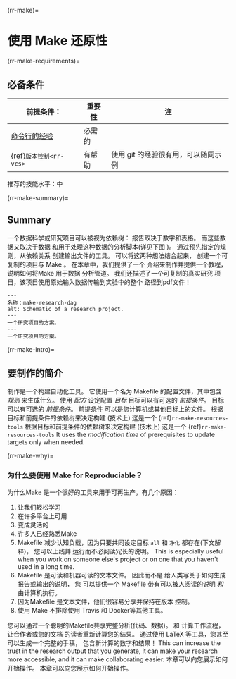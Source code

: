 (rr-make)=
# 使用 Make 还原性

(rr-make-requirements)=
## 必备条件

| 前提条件：                                                               | 重要性 | 注                    |
| ------------------------------------------------------------------- | --- | -------------------- |
| [命令行的经验](https://programminghistorian.org/en/lessons/intro-to-bash) | 必需的 |                      |
| {ref}`版本控制<rr-vcs>`                                           | 有帮助 | 使用 git 的经验很有用，可以随同示例 |

推荐的技能水平：中

(rr-make-summary)=
## Summary

一个数据科学或研究项目可以被视为依赖树： 报告取决于数字和表格。 而这些数据又取决于数据 和用于处理这种数据的分析脚本(详见下图 )。  通过预先指定的规则，从依赖关系 创建输出文件的工具。  可以将这两种想法结合起来， 创建一个可复制的项目与 Make 。  在本章中，我们提供了一个 介绍来制作并提供一个教程，说明如何将Make 用于数据 分析管道。  我们还描述了一个可复制的真实研究 项目，该项目使用原始输入数据传输到实验中的整个 路径到pdf文件！

```{figure} ../figures/make-research-dag.png
---
名称：make-research-dag
alt: Schematic of a research project.
---
一个研究项目的方案。
---
一个研究项目的方案。
```

(rr-make-intro)=
## 要制作的简介

制作是一个构建自动化工具。 它使用一个名为 Makefile 的配置文件，其中包含 *规则* 来生成什么。 使用 *配方* 设定配置 *目标* 目标可以有可选的 *前提条件*。  目标可以有可选的 *前提条件*。  前提条件 可以是您计算机或其他目标上的文件。 根据目标和前提条件的依赖树来决定构建 (技术上) 这是一个 {ref}`rr-make-resources-tools` 根据目标和前提条件的依赖树来决定构建 (技术上) 这是一个 {ref}`rr-make-resources-tools` It uses the *modification time* of prerequisites to update targets only when needed.

(rr-make-why)=
### 为什么要使用 Make for Reproduciable？

为什么Make 是一个很好的工具来用于可再生产，有几个原因：

1. 让我们轻松学习
1. 在许多平台上可用
1. 变成灵活的
1. 许多人已经熟悉Make
1. Makefile 减少认知负载，因为只要共同设定目标 `all` 和 `净化` 都存在(下文解释)， 您可以上线并 运行而不必阅读冗长的说明。 This is especially useful when you work on someone else's project or on one that you haven't used in a long time.
1. Makefile 是可读和机器可读的文本文件。 因此而不是 给人类写关于如何生成报告或输出的说明， 您 可以提供一个 Makefile 带有可以被人阅读的说明 *和* 由计算机执行。
1. 因为Makefile 是文本文件，他们很容易分享并保持在版本 控制。
1. 使用 Make 不排除使用 Travis 和 Docker等其他工具。

您可以通过一个聪明的Makefile共享完整分析(代码、数据)。 和 计算工作流程，让合作者或您的文档 的读者重新计算您的结果。 通过使用 LaTeX 等工具，您甚至可以生成一个完整的手稿， 包含新计算的数字和结果！ This can increase the trust in the research output that you generate, it can make your research more accessible, and it can make collaborating easier. 本章可以向您展示如何开始操作。 本章可以向您展示如何开始操作。
